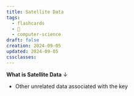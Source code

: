 ```yaml
---
title: Satellite Data
tags:
  - flashcards
  - 🌱
  - computer-science
draft: false
creation: 2024-09-05
updated: 2024-09-05
cssclasses: 
---
```

**What is Satellite Data**
↓
- Other unrelated data associated with the key
<!--SR:!2025-08-19,255,330-->
